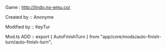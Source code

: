 Game : http://lindo.no-emu.co/


Created by :: Anonyme


Modified by :: KeyTur


Mod.ts ADD :: export { AutoFinishTurn } from "app/core/mods/auto-finish-turn/auto-finish-turn";
